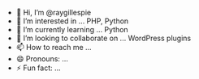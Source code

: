 - 👋 Hi, I’m @raygillespie
- 👀 I’m interested in ... PHP, Python
- 🌱 I’m currently learning ... Python
- 💞️ I’m looking to collaborate on ... WordPress plugins
- 📫 How to reach me ...
- 😄 Pronouns: ...
- ⚡ Fun fact: ...

<!---
raygillespie/raygillespie is a ✨ special ✨ repository because its `README.md` (this file) appears on your GitHub profile.
You can click the Preview link to take a look at your changes.
--->
